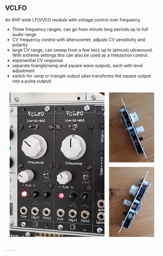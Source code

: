 
## VCLFO

An 8HP wide LFO/VCO module with voltage control over frequency. 

- Three frequency ranges, can go from minute long periods up to full audio range
- CV frequency control with attenuverter, adjusts CV sensitivity and polarity
- large CV range, can sweep from a few herz up to (almost) ultrasound. With extreme settings this can also be used as a freeze/run control.
- exponential CV response
- separate triangle/ramp and square wave outputs, each with level adjustment
- switch for ramp or triangle output (also transforms the square output into a pulse output)

![image](vclfo.jpg)


. . . . .


